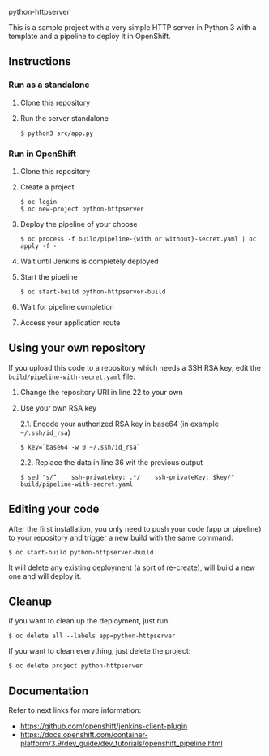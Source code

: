  python-httpserver

This is a sample project with a very simple HTTP server in Python 3 with a template and a pipeline to deploy it in OpenShift.

## Instructions


### Run as a standalone
1. Clone this repository

2. Run the server standalone
   ```
   $ python3 src/app.py
   ```


### Run in OpenShift
1. Clone this repository

2. Create a project
   ```
   $ oc login
   $ oc new-project python-httpserver
   ```

4. Deploy the pipeline of your choose
   ```
   $ oc process -f build/pipeline-{with or without}-secret.yaml | oc apply -f -
   ```

5. Wait until Jenkins is completely deployed

6. Start the pipeline
   ```
   $ oc start-build python-httpserver-build
   ```

6. Wait for pipeline completion

7. Access your application route


## Using your own repository
If you upload this code to a repository which needs a SSH RSA key, edit the `build/pipeline-with-secret.yaml` file:

1. Change the repository URI in line 22 to your own

2. Use your own RSA key

    2.1. Encode your authorized RSA key in base64 (in example `~/.ssh/id_rsa`)
    ```
    $ key=`base64 -w 0 ~/.ssh/id_rsa`
    ```

    2.2. Replace the data in line 36 wit the previous output
    ```
    $ sed "s/^    ssh-privatekey: .*/    ssh-privateKey: $key/" build/pipeline-with-secret.yaml
    ```


## Editing your code
After the first installation, you only need to push your code (app or pipeline) to your repository and trigger
a new build with the same command:
```
$ oc start-build python-httpserver-build
```

It will delete any existing deployment (a sort of re-create), will build a new one and will deploy it.



## Cleanup
If you want to clean up the deployment, just run:
```
$ oc delete all --labels app=python-httpserver
```

If you want to clean everything, just delete the project:
```
$ oc delete project python-httpserver
```


## Documentation
Refer to next links for more information:
- https://github.com/openshift/jenkins-client-plugin
- https://docs.openshift.com/container-platform/3.9/dev_guide/dev_tutorials/openshift_pipeline.html

